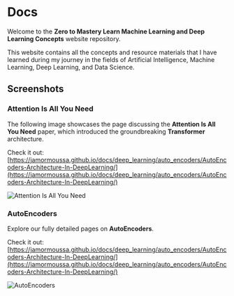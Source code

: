 # Docs

Welcome to the **Zero to Mastery Learn Machine Learning and Deep Learning Concepts** website repository.

This website contains all the concepts and resource materials that I have learned during my journey in the fields of Artificial Intelligence, Machine Learning, Deep Learning, and Data Science.

## Screenshots

### Attention Is All You Need

The following image showcases the page discussing the **Attention Is All You Need** paper, which introduced the groundbreaking **Transformer** architecture.

Check it out: [https://jamormoussa.github.io/docs/deep_learning/auto_encoders/AutoEncoders-Architecture-In-DeepLearning/](https://jamormoussa.github.io/docs/deep_learning/auto_encoders/AutoEncoders-Architecture-In-DeepLearning/)

![Attention Is All You Need](https://raw.githubusercontent.com/jamormoussa/docs/dev/docs/images/att_paper.png)

### AutoEncoders

Explore our fully detailed pages on **AutoEncoders**.

Check it out: [https://jamormoussa.github.io/docs/deep_learning/auto_encoders/AutoEncoders-Architecture-In-DeepLearning/](https://jamormoussa.github.io/docs/deep_learning/auto_encoders/AutoEncoders-Architecture-In-DeepLearning/)

![AutoEncoders](https://raw.githubusercontent.com/jamormoussa/docs/dev/docs/images/auto_encoders.png)
